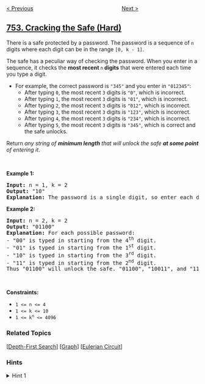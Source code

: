 <!--|This file generated by command(leetcode description); DO NOT EDIT.    |-->
<!--+----------------------------------------------------------------------+-->
<!--|@author    awesee <openset.wang@gmail.com>                           |-->
<!--|@link      https://github.com/awesee                                 |-->
<!--|@home      https://github.com/awesee/leetcode                        |-->
<!--+----------------------------------------------------------------------+-->

[< Previous](../open-the-lock "Open the Lock")
　　　　　　　　　　　　　　　　
[Next >](../reach-a-number "Reach a Number")

## [753. Cracking the Safe (Hard)](https://leetcode.com/problems/cracking-the-safe "破解保险箱")

<p>There is a safe protected by a password. The password is a sequence of <code>n</code> digits where each digit can be in the range <code>[0, k - 1]</code>.</p>

<p>The safe has a peculiar way of checking the password. When you enter in a sequence, it checks the <strong>most recent </strong><code>n</code><strong> digits</strong> that were entered each time you type a digit.</p>

<ul>
	<li>For example, the correct password is <code>&quot;345&quot;</code> and you enter in <code>&quot;012345&quot;</code>:
	<ul>
		<li>After typing <code>0</code>, the most recent <code>3</code> digits is <code>&quot;0&quot;</code>, which is incorrect.</li>
		<li>After typing <code>1</code>, the most recent <code>3</code> digits is <code>&quot;01&quot;</code>, which is incorrect.</li>
		<li>After typing <code>2</code>, the most recent <code>3</code> digits is <code>&quot;012&quot;</code>, which is incorrect.</li>
		<li>After typing <code>3</code>, the most recent <code>3</code> digits is <code>&quot;123&quot;</code>, which is incorrect.</li>
		<li>After typing <code>4</code>, the most recent <code>3</code> digits is <code>&quot;234&quot;</code>, which is incorrect.</li>
		<li>After typing <code>5</code>, the most recent <code>3</code> digits is <code>&quot;345&quot;</code>, which is correct and the safe unlocks.</li>
	</ul>
	</li>
</ul>

<p>Return <em>any string of <strong>minimum length</strong> that will unlock the safe <strong>at some point</strong> of entering it</em>.</p>

<p>&nbsp;</p>
<p><strong>Example 1:</strong></p>

<pre>
<strong>Input:</strong> n = 1, k = 2
<strong>Output:</strong> &quot;10&quot;
<strong>Explanation:</strong> The password is a single digit, so enter each digit. &quot;01&quot; would also unlock the safe.
</pre>

<p><strong>Example 2:</strong></p>

<pre>
<strong>Input:</strong> n = 2, k = 2
<strong>Output:</strong> &quot;01100&quot;
<strong>Explanation:</strong> For each possible password:
- &quot;00&quot; is typed in starting from the 4<sup>th</sup> digit.
- &quot;01&quot; is typed in starting from the 1<sup>st</sup> digit.
- &quot;10&quot; is typed in starting from the 3<sup>rd</sup> digit.
- &quot;11&quot; is typed in starting from the 2<sup>nd</sup> digit.
Thus &quot;01100&quot; will unlock the safe. &quot;01100&quot;, &quot;10011&quot;, and &quot;11001&quot; would also unlock the safe.
</pre>

<p>&nbsp;</p>
<p><strong>Constraints:</strong></p>

<ul>
	<li><code>1 &lt;= n &lt;= 4</code></li>
	<li><code>1 &lt;= k &lt;= 10</code></li>
	<li><code>1 &lt;= k<sup>n</sup> &lt;= 4096</code></li>
</ul>

### Related Topics
  [[Depth-First Search](../../tag/depth-first-search/README.md)]
  [[Graph](../../tag/graph/README.md)]
  [[Eulerian Circuit](../../tag/eulerian-circuit/README.md)]

### Hints
<details>
<summary>Hint 1</summary>
We can think of this problem as the problem of finding an Euler path (a path visiting every edge exactly once) on the following graph: there are $$k^{n-1}$$ nodes with each node having $$k$$ edges.  It turns out this graph always has an Eulerian circuit (path starting where it ends.)

We should visit each node in "post-order" so as to not get stuck in the graph prematurely.
</details>
